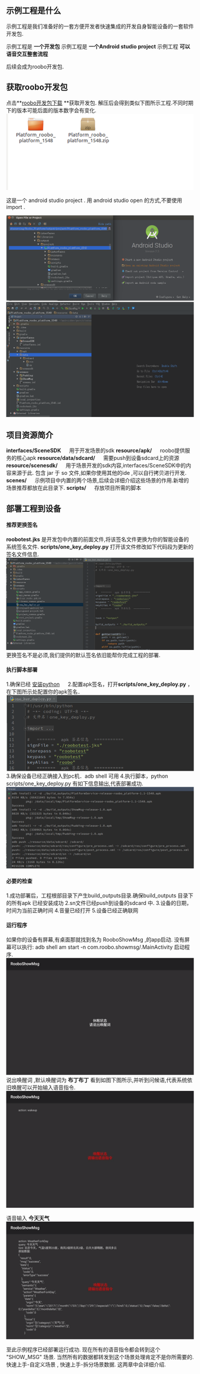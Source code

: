 ## 示例工程是什么
示例工程是我们准备好的一套方便开发者快速集成的开发自身智能设备的一套软件开发包.

示例工程是  **一个开发包**
示例工程是 **一个Android studio project**
示例工程 **可以语音交互整套流程**

后续会成为roobo开发包.

## 获取roobo开发包

点击**[roobo开发包下载](https://pan.baidu.com/s/1eSst5mU)  **获取开发包.
解压后会得到类似下图所示工程.不同时期下的版本可能后面的版本数字会有变化.
![](./assets/quickStartDeploy_1.png)

这是一个 android studio project .  用 android studio  open 的方式,不要使用 import .

![](./assets/quickStartDeploy_2.png)
![](./assets/quickStartDeploy_3.png)

## 项目资源简介

**interfaces/SceneSDK**  &emsp;         用于开发场景的sdk
**resource/apk/**         &emsp;        roobo提供服务的核心apk
**resource/data/sdcard/**   &emsp;      需要push到设备sdcard上的资源
**resource/scenesdk/**   &emsp;         用于场景开发的sdk内容,interfaces/SceneSDK中的内容来源于此. 包含 jar 于 so 文件,如果你使用其他的ide ,可以自行拷贝进行开发.
**scenes/**     &emsp;                 示例项目中内置的两个场景,后续会详细介绍这些场景的作用.新增的场景推荐都放在此目录下.
**scripts/**    &emsp;                  存放项目所需的脚本


## 部署工程到设备

#### 推荐更换签名
**roobotest.jks** 是开发包中内置的前面文件,将该签名文件更换为你的智能设备的系统签名文件.
**scripts/one_key_deploy.py**  打开该文件修改如下代码段为更新的签名文件信息.
![](./assets/quickStartDeploy_4.png)
更换签名不是必须,我们提供的默认签名依旧能帮你完成工程的部署.

#### 执行脚本部署
1.确保已经 [安装python](https://www.python.org/) 　
2.配置apk签名，打开**scripts/one_key_deploy.py** ，在下图所示处配置你的apk签名．
![](./assets/quickStartDeploy_5.png)
3.确保设备已经正确接入到pc机．adb shell 可用
4.执行脚本，python scripts/one_key_deploy.py
有如下信息输出,代表部署成功.
![](./assets/quickStartDeploy_6.png)

#### 必要的检查
1.成功部署后，工程根部目录下产生build_outputs目录.确保build_outputs 目录下的所有apk 已经安装成功
2.sn文件已经push到设备的sdcard 中.
3.设备的日期，时间为当前正确时间
4.音量已经打开
5.设备已经正确联网

#### 运行程序
如果你的设备有屏幕,有桌面那就找到名为 RooboShowMsg ,的app启动.
没有屏幕可以执行: adb shell am  start -n com.roobo.showmsg/.MainActivity
启动程序.
![](./assets/quickStartDeploy_7.png)
说出唤醒词 ,默认唤醒词为
**布丁布丁**
看到如图下图所示,并听到问候语,代表系统依旧唤醒可以开始输入语音指令.
![](./assets/quickStartDeploy_8.png)

语音输入
**今天天气**
![](./assets/quickStartDeploy_9.png)

至此示例程序已经部署运行成功. 现在所有的语音指令都会转到这个 "SHOW_MSG" 场景. 当然所有的数据都转发到这个场景处理肯定不是你所需要的.快速上手-自定义场景 , 快速上手-拆分场景数据. 这两章中会详细介绍.











